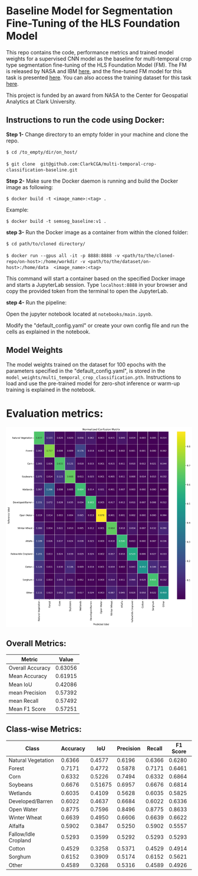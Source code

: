 # Baseline Model for Segmentation Fine-Tuning of the HLS Foundation Model
This repo contains the code, performance metrics and trained model weights for a supervised CNN model as the baseline for multi-temporal crop type segmentation fine-tuning of the HLS Foundation Model (FM). The FM is released by NASA and IBM [here](https://huggingface.co/ibm-nasa-geospatial), and the fine-tuned FM model for this task is presented [here](https://huggingface.co/ibm-nasa-geospatial/Prithvi-100M-multi-temporal-crop-classification). You can also access the training dataset for this task [here](https://huggingface.co/datasets/ibm-nasa-geospatial/multi-temporal-crop-classification). 

This project is funded by an award from NASA to the Center for Geospatial Analytics at Clark University. 

## Instructions to run the code using Docker:

**Step 1-** Change directory to an empty folder in your machine and clone the repo.
```
$ cd /to_empty/dir/on_host/

$ git clone  git@github.com:ClarkCGA/multi-temporal-crop-classification-baseline.git
```

**Step 2-** Make sure the Docker daemon is running and build the Docker image as following:
```
$ docker build -t <image_name>:<tag> .
```
Example:
```
$ docker build -t semseg_baseline:v1 .
```

**step 3-** Run the Docker image as a container from within the cloned folder:
```
$ cd path/to/cloned directory/

$ docker run --gpus all -it -p 8888:8888 -v <path/to/the/cloned-repo/on-host>:/home/workdir -v <path/to/the/dataset/on-host>:/home/data  <image_name>:<tag>
```

This command will start a container based on the specified Docker image and starts a JupyterLab session. Type `localhost:8888` in your browser and copy the provided token from the terminal to open the JupyterLab.

**step 4-** Run the pipeline:

Open the jupyter notebook located at `notebooks/main.ipynb`.

Modify the "default_config.yaml" or create your own config file and run the cells as explained in the notebook.

## Model Weights
The model weights trained on the dataset for 100 epochs with the parameters specified in the "default_config.yaml", is stored in the `model_weights/multi_temporal_crop_classification.pth`. Instructions to load and use the pre-trained model for zero-shot inference or warm-up training is explained in the notebook.

# Evaluation metrics:
![Confusion Matrix](_media/confusion_matrix.png)   
 
## Overall Metrics:

|Metric          |Value   |
|----------------|--------|
|Overall Accuracy|0.63056 |
|Mean Accuracy   |0.61915 |
|Mean IoU        |0.42086 |
|mean Precision  |0.57392 |
|mean Recall     |0.57492 |
|Mean F1 Score   |0.57251 |

## Class-wise Metrics:

|Class               | Accuracy   |IoU         |Precision  |Recall       |F1 Score    |
|--------------------|------------|------------|-----------|-------------|------------|
|Natural Vegetation  |0.6366      |0.4577      |0.6196     |0.6366       |0.6280      |
|Forest              |0.7171      |0.4772      |0.5878     |0.7171       |0.6461      |
|Corn                |0.6332      |0.5226      |0.7494     |0.6332       |0.6864      |
|Soybeans            |0.6676      |0.51675     |0.6957     |0.6676       |0.6814      |
|Wetlands            |0.6035      |0.4109      |0.5628     |0.6035       |0.5825      |
|Developed/Barren    |0.6022      |0.4637      |0.6684     |0.6022       |0.6336      |
|Open Water          |0.8775      |0.7596      |0.8496     |0.8775       |0.8633      |
|Winter Wheat        |0.6639      |0.4950      |0.6606     |0.6639       |0.6622      |
|Alfalfa             |0.5902      |0.3847      |0.5250     |0.5902       |0.5557      |
|Fallow/Idle Cropland|0.5293      |0.3599      |0.5292     |0.5293       |0.5293      |
|Cotton              |0.4529      |0.3258      |0.5371     |0.4529       |0.4914      |
|Sorghum             |0.6152      |0.3909      |0.5174     |0.6152       |0.5621      |
|Other               |0.4589      |0.3268      |0.5316     |0.4589       |0.4926      |





